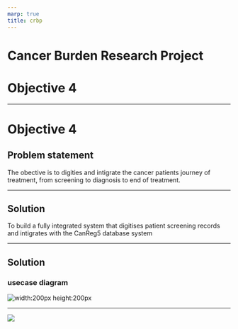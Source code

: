 ```yaml
---
marp: true
title: crbp
---
```


# Cancer Burden Research Project
# Objective 4

---

# Objective 4
## Problem statement

The obective is to digities and intigrate the cancer patients journey of treatment, from screening to diagnosis to end of treatment.

---

## Solution

To build a fully integrated system that digitises patient screening records and intigrates with the CanReg5 database system

---

## Solution
### usecase diagram

![width:200px height:200px](image/CBRP.png)

---

![](image)